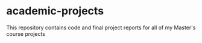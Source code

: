 # academic-projects
This repository contains code and final project reports for all of my Master's course projects
